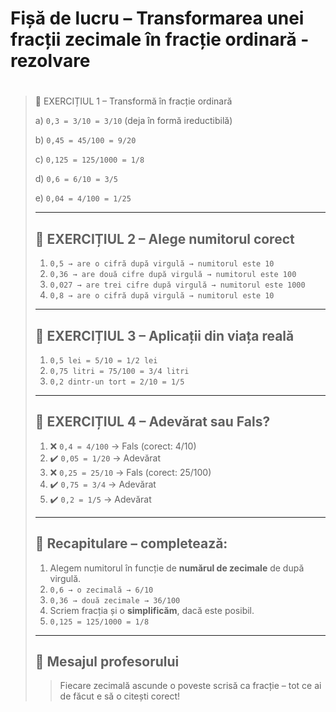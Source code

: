 #  Fișă de lucru – Transformarea unei fracții zecimale în fracție ordinară - rezolvare

# 

> 🔹 EXERCIȚIUL 1 – Transformă în fracție ordinară
>
> a)  `0,3 = 3/10 = 3/10` (deja în formă ireductibilă)
>
> b)  `0,45 = 45/100 = 9/20`
>
> c)  `0,125 = 125/1000 = 1/8`
>
> d)  `0,6 = 6/10 = 3/5`
>
> e)  `0,04 = 4/100 = 1/25`
>
> ---
>
> ## 🔹 EXERCIȚIUL 2 – Alege numitorul corect
>
> 1. `0,5 → are o cifră după virgulă → numitorul este 10`  
> 2. `0,36 → are două cifre după virgulă → numitorul este 100`  
> 3. `0,027 → are trei cifre după virgulă → numitorul este 1000`  
> 4. `0,8 → are o cifră după virgulă → numitorul este 10`
>
> ---
>
> ## 🔹 EXERCIȚIUL 3 – Aplicații din viața reală
>
> 1. `0,5 lei = 5/10 = 1/2 lei`  
> 2. `0,75 litri = 75/100 = 3/4 litri`  
> 3. `0,2 dintr-un tort = 2/10 = 1/5`
>
> ---
>
> ## 🔹 EXERCIȚIUL 4 – Adevărat sau Fals?
>
> 1. ❌ `0,4 = 4/100` → Fals (corect: 4/10)  
> 2. ✔️ `0,05 = 1/20` → Adevărat  
> 3. ❌ `0,25 = 25/10` → Fals (corect: 25/100)  
> 4. ✔️ `0,75 = 3/4` → Adevărat  
> 5. ✔️ `0,2 = 1/5` → Adevărat
>
> ---
>
> ## 🔁 Recapitulare – completează:
>
> 1. Alegem numitorul în funcție de **numărul de zecimale** de după virgulă.  
> 2. `0,6 → o zecimală → 6/10`  
> 3. `0,36 → două zecimale → 36/100`  
> 4. Scriem fracția și o **simplificăm**, dacă este posibil.  
> 5. `0,125 = 125/1000 = 1/8`
>
> ---
>
> ## 📝 Mesajul profesorului
>
> > Fiecare zecimală ascunde o poveste scrisă ca fracție – tot ce ai de făcut e să o citești corect!